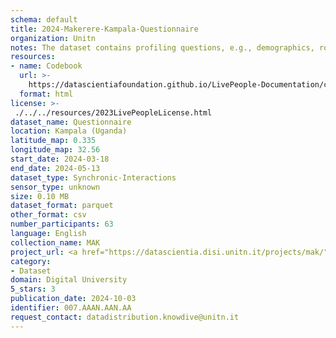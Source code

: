 ```yaml
---
schema: default
title: 2024-Makerere-Kampala-Questionnaire
organization: Unitn
notes: The dataset contains profiling questions, e.g., demographics, routines, personality.  It is part of the Makerere data collection, which contains data about the everyday life activities of students coming from Makerere University located in Uganda. The data were collected via questionnaires, data coming from 30 smartphone sensors associated to thousand self-reported annotations over a period of 8 weeks.
resources:
- name: Codebook
  url: >-
    https://datascientiafoundation.github.io/LivePeople-Documentation/codebooks/2024-MAK-Kampala-survey.html
  format: html
license: >-
 ./../../resources/2023LivePeopleLicense.html
dataset_name: Questionnaire
location: Kampala (Uganda)
latitude_map: 0.335
longitude_map: 32.56
start_date: 2024-03-18
end_date: 2024-05-13
dataset_type: Synchronic-Interactions
sensor_type: unknown
size: 0.10 MB
dataset_format: parquet
other_format: csv
number_participants: 63
language: English
collection_name: MAK
project_url: <a href="https://datascientia.disi.unitn.it/projects/mak/">https://datascientia.disi.unitn.it/projects/mak/</a>
category:
- Dataset
domain: Digital University
5_stars: 3
publication_date: 2024-10-03
identifier: 007.AAAN.AAN.AA
request_contact: datadistribution.knowdive@unitn.it
---
```



